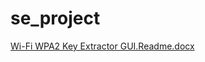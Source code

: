 ﻿# se_project
[Wi-Fi WPA2 Key Extractor GUI.Readme.docx](https://github.com/user-attachments/files/19533375/Wi-Fi.WPA2.Key.Extractor.GUI.Readme.docx)
